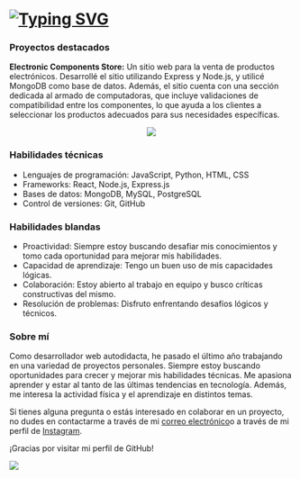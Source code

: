   
# [![Typing SVG](https://readme-typing-svg.herokuapp.com?font=Fira+Code&weight=600&size=27&pause=1000&color=754731&background=DE826000&width=700&lines=%C2%A1Hola%2C+soy+Nico!+%F0%9F%91%8B;Bienvenido+a+mi+perfil+%F0%9F%98%8A;Entusiasta+del+desarrollo+web+%F0%9F%91%A8%E2%80%8D%F0%9F%92%BB;Siempre+en+busqueda+de+nuevos+desaf%C3%ADos+%F0%9F%8E%AF)](https://git.io/typing-svg)


### Proyectos destacados
**Electronic Components Store:** Un sitio web para la venta de productos electrónicos. Desarrollé el sitio utilizando Express y Node.js, y utilicé MongoDB como base de datos. Además, el sitio cuenta con una sección dedicada al armado de computadoras, que incluye validaciones de compatibilidad entre los componentes, lo que ayuda a los clientes a seleccionar los productos adecuados para sus necesidades específicas.

<p align='center'><a href='https://github.com/EmuSTTM'><img src='https://github-readme-streak-stats.herokuapp.com/?user=EmuSTTM&theme=flag-india'></a></p>

### Habilidades técnicas
- Lenguajes de programación: JavaScript, Python, HTML, CSS
- Frameworks: React, Node.js, Express.js
- Bases de datos: MongoDB, MySQL, PostgreSQL
- Control de versiones: Git, GitHub

### Habilidades blandas
- Proactividad: Siempre estoy buscando desafiar mis conocimientos y tomo cada oportunidad para mejorar mis habilidades.
- Capacidad de aprendizaje: Tengo un buen uso de mis capacidades lógicas.
- Colaboración: Estoy abierto al trabajo en equipo y busco críticas constructivas del mismo.
- Resolución de problemas: Disfruto enfrentando desafíos lógicos y técnicos.

### Sobre mí
Como desarrollador web autodidacta, he pasado el último año trabajando en una variedad de proyectos personales. Siempre estoy buscando oportunidades para crecer y mejorar mis habilidades técnicas. Me apasiona aprender y estar al tanto de las últimas tendencias en tecnología. Además, me interesa la actividad física y el aprendizaje en distintos temas.

Si tienes alguna pregunta o estás interesado en colaborar en un proyecto, no dudes en contactarme a través de mi [correo electrónico](https://mail.google.com/mail/u/0/#inbox?compose=GTvVlcSBncDnWDctqjHHkxTnJvgFKfkjlDzZGSqmjlwtpmvPCncnbLZKzTsgjFdwpgTzFrbsLNxWW)o a través de mi perfil de [Instagram](https://www.instagram.com/nico.perdomo.03/).

¡Gracias por visitar mi perfil de GitHub!



![](https://komarev.com/ghpvc/?username=EmuSTTM&style=for-the-badge&color=orange)





